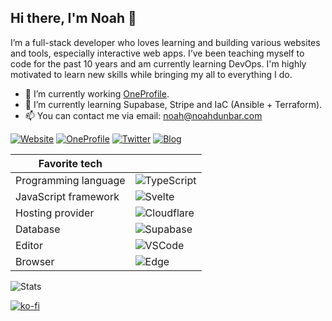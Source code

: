 ## Hi there, I'm Noah 👋

I’m a full-stack developer who loves learning and building various websites and tools, especially interactive web apps. I’ve been teaching myself to code for the past 10 years and am currently learning DevOps. I'm highly motivated to learn new skills while bringing my all to everything I do.

- 🔭 I’m currently working [OneProfile](https://oneprofile.app).
- 🌱 I’m currently learning Supabase, Stripe and IaC (Ansible + Terraform).
- 📫 You can contact me via email: [noah@noahdunbar.com](mailto:noah@noahdunbar.com)

[![Website](https://img.shields.io/badge/-Website-white?style=for-the-badge)](https://noahdunbar.com)
[![OneProfile](https://img.shields.io/badge/-OneProfile-white?style=for-the-badge)](https://oneprofile.app/noahdunbar)
[![Twitter](https://img.shields.io/badge/-@NoahDunbarDev-white?style=for-the-badge&logo=twitter)](https://twitter.com/NoahDunbarDev)
[![Blog](https://img.shields.io/badge/-Blog-white?style=for-the-badge&logoColor=2962FF&logo=hashnode)](https://blog.noahdunbar.com)

| **Favorite tech** | |
| --- | --- |
| Programming language | ![TypeScript](https://img.shields.io/badge/-TypeScript-007ACC?style=for-the-badge&logoColor=white&logo=typescript) |
| JavaScript framework | ![Svelte](https://img.shields.io/badge/-Svelte-FF3E00?style=for-the-badge&logoColor=white&logo=svelte) |
| Hosting provider | ![Cloudflare](https://img.shields.io/badge/-Cloudflare-F38020?style=for-the-badge&logoColor=white&logo=cloudflare) |
| Database | ![Supabase](https://img.shields.io/badge/-Supabase-3ECF8E?style=for-the-badge&logoColor=white&logo=supabase) |
| Editor | ![VSCode](https://img.shields.io/badge/-VSCode-007ACC?style=for-the-badge&logoColor=white&logo=visual-studio-code) |
| Browser | ![Edge](https://img.shields.io/badge/-Edge-0078D7?style=for-the-badge&logoColor=white&logo=microsoft-edge) |

<!-- ### Tech Stack

![TypeScript](https://img.shields.io/badge/-TypeScript-007ACC?style=for-the-badge&logoColor=white&logo=typescript)
![JavaScript](https://img.shields.io/badge/-JavaScript-F7DF1E?style=for-the-badge&logoColor=black&logo=javascript)
![Svelte](https://img.shields.io/badge/-Svelte-FF3E00?style=for-the-badge&logoColor=white&logo=svelte)
![Cloudflare](https://img.shields.io/badge/-Cloudflare-F38020?style=for-the-badge&logoColor=white&logo=cloudflare)
![Supabase](https://img.shields.io/badge/-Supabase-3ECF8E?style=for-the-badge&logoColor=white&logo=supabase)
![PostgreSQL](https://img.shields.io/badge/-PostgreSQL-4169E1?style=for-the-badge&logoColor=white&logo=postgresql)
![Deno](https://img.shields.io/badge/-Deno-000000?style=for-the-badge&logoColor=white&logo=deno)
![React](https://img.shields.io/badge/-React-61DAFB?style=for-the-badge&logoColor=black&logo=react)
![Node](https://img.shields.io/badge/-Node-339933?style=for-the-badge&logoColor=white&logo=node.js)
![HTML](https://img.shields.io/badge/-HTML-E34F26?style=for-the-badge&logoColor=white&logo=html5)
![CSS](https://img.shields.io/badge/-CSS-1572B6?style=for-the-badge&logoColor=white&logo=css3)
![SASS](https://img.shields.io/badge/-SASS-CC6699?style=for-the-badge&logoColor=white&logo=sass)
![C++](https://img.shields.io/badge/-C++-00599C?style=for-the-badge&logoColor=white&logo=c%2B%2B)
![Rust](https://img.shields.io/badge/-Rust-221E1F?style=for-the-badge&logoColor=white&logo=rust)
![Nginx](https://img.shields.io/badge/-Nginx-269539?style=for-the-badge&logoColor=white&logo=nginx)
![MongoDB](https://img.shields.io/badge/-MongoDB-47A248?style=for-the-badge&logoColor=white&logo=mongodb)
![Linux Servers](https://img.shields.io/badge/-Linux%20Servers-FCC624?style=for-the-badge&logoColor=black&logo=linux)
![VSCode](https://img.shields.io/badge/-VSCode-007ACC?style=for-the-badge&logoColor=white&logo=visual-studio-code)
![Edge](https://img.shields.io/badge/-Edge-0078D7?style=for-the-badge&logoColor=white&logo=microsoft-edge) -->

<!-- [![GitHub Activity](https://img.shields.io/badge/-GitHub%20Activity-white?style=for-the-badge&logoColor=black&logo=github)](https://gitstalk.netlify.app/The-Noah) -->

<!-- - 🏁 I have several goals for 2021, which can be found [here](https://github.com/users/The-Noah/projects/1) as a GitHub project.-->

<!--
**The-Noah/The-Noah** is a ✨ _special_ ✨ repository because its `README.md` (this file) appears on your GitHub profile.

Here are some ideas to get you started:

- 🔭 I’m currently working on ...
- 🌱 I’m currently learning ...
- 👯 I’m looking to collaborate on ...
- 🤔 I’m looking for help with ...
- 💬 Ask me about ...
- 📫 How to reach me: ...
- 😄 Pronouns: ...
- ⚡ Fun fact: ...

![TypeScript](https://img.shields.io/badge/-TypeScript-black?style=for-the-badge&logo=typescript&labelColor=007ACC)
![JavaScript](https://img.shields.io/badge/-JavaScript-black?style=for-the-badge&logo=javascript&labelColor=F7DF1E)
![React](https://img.shields.io/badge/-React-black?style=for-the-badge&logo=react&labelColor=61DAFB)
![Deno](https://img.shields.io/badge/-Deno-black?style=for-the-badge&logo=deno&labelColor=000000)
![Node](https://img.shields.io/badge/-Node-black?style=for-the-badge&logo=node.js&labelColor=339933)
![C++](https://img.shields.io/badge/-C++-black?style=for-the-badge&logo=cplusplus&labelColor=00599C)
-->

![Stats](https://github-readme-stats.vercel.app/api?username=The-Noah&count_private=true&show_icons=true&disable_animations=true&bg_color=161b22&border_color=30363d&text_color=FFFC&title_color=58a6ff&icon_color=58a6ff)

[![ko-fi](https://ko-fi.com/img/githubbutton_sm.svg)](https://ko-fi.com/C0C8AYYRC)
